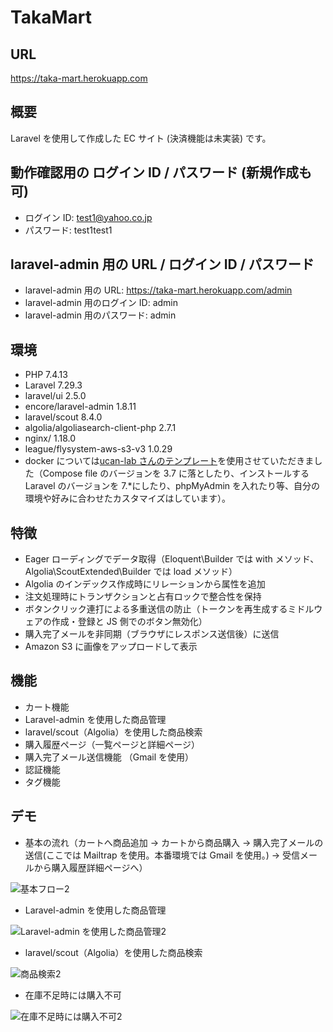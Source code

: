 # TakaMart

## URL

https://taka-mart.herokuapp.com

## 概要

Laravel を使用して作成した EC サイト (決済機能は未実装) です。

## 動作確認用の ログイン ID / パスワード (新規作成も可)

- ログイン ID: test1@yahoo.co.jp
- パスワード: test1test1

## laravel-admin 用の URL / ログイン ID / パスワード

- laravel-admin 用の URL: https://taka-mart.herokuapp.com/admin
- laravel-admin 用のログイン ID: admin
- laravel-admin 用のパスワード: admin

## 環境

- PHP 7.4.13
- Laravel 7.29.3
- laravel/ui 2.5.0
- encore/laravel-admin 1.8.11
- laravel/scout 8.4.0
- algolia/algoliasearch-client-php 2.7.1
- nginx/ 1.18.0
- league/flysystem-aws-s3-v3 1.0.29
- docker については[ucan-lab さんのテンプレート](https://github.com/ucan-lab/docker-laravel)を使用させていただきました（Compose file のバージョンを 3.7 に落としたり、インストールする Laravel のバージョンを 7.\*にしたり、phpMyAdmin を入れたり等、自分の環境や好みに合わせたカスタマイズはしています）。

## 特徴

- Eager ローディングでデータ取得（Eloquent\Builder では with メソッド、Algolia\ScoutExtended\Builder では load メソッド）
- Algolia のインデックス作成時にリレーションから属性を追加
- 注文処理時にトランザクションと占有ロックで整合性を保持
- ボタンクリック連打による多重送信の防止（トークンを再生成するミドルウェアの作成・登録と JS 側でのボタン無効化）
- 購入完了メールを非同期（ブラウザにレスポンス送信後）に送信
- Amazon S3 に画像をアップロードして表示

## 機能

- カート機能
- Laravel-admin を使用した商品管理
- laravel/scout（Algolia）を使用した商品検索
- 購入履歴ページ（一覧ページと詳細ページ）
- 購入完了メール送信機能 （Gmail を使用）
- 認証機能
- タグ機能

## デモ

- 基本の流れ（カートへ商品追加 -> カートから商品購入 -> 購入完了メールの送信(ここでは Mailtrap を使用。本番環境では Gmail を使用。) -> 受信メールから購入履歴詳細ページへ）

![基本フロー2](https://user-images.githubusercontent.com/58397349/103074537-21c4d900-460d-11eb-86bd-9d4a1e17396d.gif)

- Laravel-admin を使用した商品管理

![Laravel-admin を使用した商品管理2](https://user-images.githubusercontent.com/58397349/103074586-4620b580-460d-11eb-97d1-8953b910026e.gif)

- laravel/scout（Algolia）を使用した商品検索

![商品検索2](https://user-images.githubusercontent.com/58397349/103074598-4b7e0000-460d-11eb-8655-fc64ee2227de.gif)

- 在庫不足時には購入不可

![在庫不足時には購入不可2](https://user-images.githubusercontent.com/58397349/103074604-52a50e00-460d-11eb-86d2-a55659875501.gif)
